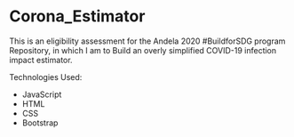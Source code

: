 # Corona_Estimator
This is an eligibility assessment for the Andela 2020 #BuildforSDG program Repository, in which I am to Build an overly simplified COVID-19 infection impact estimator.

Technologies Used:
*	JavaScript
*	HTML
*	CSS
*	Bootstrap